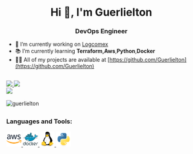 <h1 align="center">Hi 👋, I'm Guerlielton</h1>
<h3 align="center">DevOps Engineer </h3>

- 🔭 I’m currently working on [Logcomex](https://www.logcomex.com/)
- 📚 I’m currently learning **Terraform,Aws**,**Python**,**Docker**
- 👨‍💻 All of my projects are available at [https://github.com/Guerlielton](https://github.com/Guerlielton)
##
 <div>
  <a href="https://github.com/guerlielton">
  <img height="150em" src="https://github-readme-stats.vercel.app/api?username=guerlielton&show_icons=true&theme=dark&include_all_commits=true&count_private=true"/>
  <img height="150em" src="https://github-readme-stats.vercel.app/api/top-langs/?username=guerlielton&layout=compact&langs_count=7&theme=dark"/>
</div>
  
<div> 
  <a href="https://www.linkedin.com/in/guerlielton-nunes-campos" target="_blank"><img src="https://img.shields.io/badge/-LinkedIn-%230077B5?style=for-the-badge&logo=linkedin&logoColor=white" target="_blank"></a> 
</div>

<p align="left"> <img src="https://komarev.com/ghpvc/?username=guerlielton&label=Profile%20views&color=0e75b6&style=flat" alt="guerlielton" /> </p>
  
##
  
<h3 align="left">Languages and Tools:</h3>
<p align="left"> <a href="https://aws.amazon.com" target="_blank"> <img src="https://raw.githubusercontent.com/devicons/devicon/master/icons/amazonwebservices/amazonwebservices-original-wordmark.svg" alt="aws" width="40" height="40"/> </a> <a href="https://www.docker.com/" target="_blank"> <img src="https://raw.githubusercontent.com/devicons/devicon/master/icons/docker/docker-original-wordmark.svg" alt="docker" width="40" height="40"/> </a> <a href="https://www.linux.org/" target="_blank"> <img src="https://raw.githubusercontent.com/devicons/devicon/master/icons/linux/linux-original.svg" alt="linux" width="40" height="40"/> </a> <a href="https://www.python.org" target="_blank"> <img src="https://raw.githubusercontent.com/devicons/devicon/master/icons/python/python-original.svg" alt="python" width="40" height="40"/> </a> </p>


